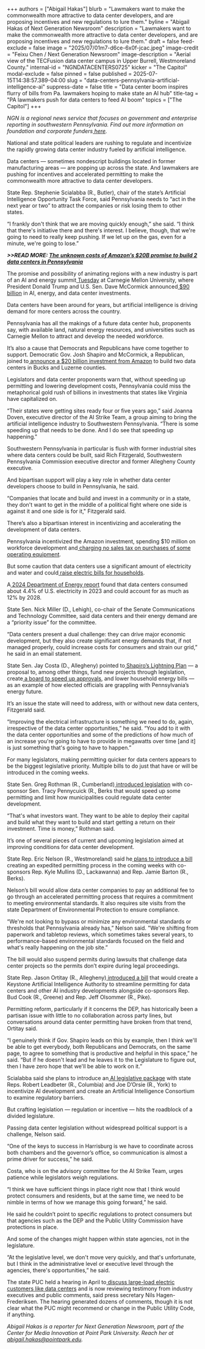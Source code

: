 +++
authors = ["Abigail Hakas"]
blurb = "Lawmakers want to make the commonwealth more attractive to data center developers, and are proposing incentives and new regulations to lure them."
byline = "Abigail Hakas of Next Generation Newsroom"
description = "Lawmakers want to make the commonwealth more attractive to data center developers, and are proposing incentives and new regulations to lure them."
draft = false
feed-exclude = false
image = "2025/07/01m7-d6ce-6x0f-jcac.jpeg"
image-credit = "Feixu Chen / Next Generation Newsroom"
image-description = "Aerial view of the TECFusion data center campus in Upper Burrell, Westmoreland County."
internal-id = "NGNDATACENTERS0725"
kicker = "The Capitol"
modal-exclude = false
pinned = false
published = 2025-07-15T14:38:57.389-04:00
slug = "data-centers-pennsylvania-artificial-intelligence-ai"
suppress-date = false
title = "Data center boom inspires flurry of bills from Pa. lawmakers hoping to make state an AI hub"
title-tag = "PA lawmakers push for data centers to feed AI boom"
topics = ["The Capitol"]
+++

<em>NGN is a regional news service that focuses on government and enterprise reporting in southwestern Pennsylvania. Find out more information on foundation and corporate funders</em><a href="https://www.nextgenerationnewsroom.org/sponsors"><em> here</em></a><em>.</em>

National and state political leaders are rushing to regulate and incentivize the rapidly growing data center industry fueled by artificial intelligence.

Data centers — sometimes nondescript buildings located in former manufacturing areas — are popping up across the state. And lawmakers are pushing for incentives and accelerated permitting to make the commonwealth more attractive to data center developers.

State Rep. Stephenie Scialabba (R., Butler), chair of the state’s Artificial Intelligence Opportunity Task Force, said Pennsylvania needs to “act in the next year or two” to attract the companies or risk losing them to other states.

“I frankly don&#39;t think that we are moving quickly enough,” she said. “I think that there&#39;s initiative there and there&#39;s interest. I believe, though, that we&#39;re going to need to really keep pushing. If we let up on the gas, even for a minute, we&#39;re going to lose.”

<strong><em>&gt;&gt;READ MORE: </em></strong><a href="https://www.spotlightpa.org/news/2025/06/amazon-data-centers-pennsylvania-tax-break-energy-grid/"><strong><em>The unknown costs of Amazon’s $20B promise to build 2 data centers in Pennsylvania</em></strong></a><strong><em></em></strong>

The promise and possibility of animating regions with a new industry is part of an AI and energy summit<a href="https://www.mccormick.senate.gov/energy-summit/"> Tuesday</a> at Carnegie Mellon University, where President Donald Trump and U.S. Sen. Dave McCormick announced<a href="https://technical.ly/civic-news/trump-mccormick-pennsylvania-90b-ai-energy-investment/"> $90 billion</a> in AI, energy, and data center investments.

Data centers have been around for years, but artificial intelligence is driving demand for more centers across the country.

Pennsylvania has all the makings of a future data center hub, proponents say, with available land, natural energy resources, and universities such as Carnegie Mellon to attract and develop the needed workforce.

It’s also a cause that Democrats and Republicans have come together to support. Democratic Gov. Josh Shapiro and McCormick, a Republican, joined to<a href="https://penncapital-star.com/government-politics/amazon-announces-20-billion-ai-investment-that-will-bring-at-least-1250-jobs-to-pa/"> announce a $20 billion investment from Amazon</a> to build two data centers in Bucks and Luzerne counties.

Legislators and data center proponents warn that, without speeding up permitting and lowering development costs, Pennsylvania could miss the metaphorical gold rush of billions in investments that states like Virginia have capitalized on.

“Their states were getting sites ready four or five years ago,” said Joanna Doven, executive director of the AI Strike Team, a group aiming to bring the artificial intelligence industry to Southwestern Pennsylvania. “There is some speeding up that needs to be done. And I do see that speeding up happening.&#34;

Southwestern Pennsylvania in particular is flush with former industrial sites where data centers could be built, said Rich Fitzgerald, Southwestern Pennsylvania Commission executive director and former Allegheny County executive.

And bipartisan support will play a key role in whether data center developers choose to build in Pennsylvania, he said.

“Companies that locate and build and invest in a community or in a state, they don&#39;t want to get in the middle of a political fight where one side is against it and one side is for it,&#34; Fitzgerald said.

There’s also a bipartisan interest in incentivizing and accelerating the development of data centers.

Pennsylvania incentivized the Amazon investment, spending $10 million on workforce development and<a href="https://www.spotlightpa.org/news/2025/06/amazon-data-centers-pennsylvania-tax-break-energy-grid/"> charging no sales tax on purchases of some operating equipment</a>.

But some caution that data centers use a significant amount of electricity and water and could<a href="https://www.wesa.fm/environment-energy/2025-07-10/pennsylvania-data-centers-electric-grid-power-prices"> raise electric bills for households</a>.

A<a href="https://www.energy.gov/articles/doe-releases-new-report-evaluating-increase-electricity-demand-data-centers"> 2024 Department of Energy report</a> found that data centers consumed about 4.4% of U.S. electricity in 2023 and could account for as much as 12% by 2028.

State Sen. Nick Miller (D., Lehigh), co-chair of the Senate Communications and Technology Committee, said data centers and their energy demand are a “priority issue” for the committee.

“Data centers present a dual challenge: they can drive major economic development, but they also create significant energy demands that, if not managed properly, could increase costs for consumers and strain our grid,” he said in an email statement.

State Sen. Jay Costa (D., Allegheny) pointed to<a href="https://www.pa.gov/governor/newsroom/2025-press-releases/governor-shapiro-s--lightning-plan--introduced-in-general-assemb.html"> Shapiro’s Lightning Plan</a> — a proposal to, among other things, fund new projects through legislation, create<a href="https://www.palegis.us/legislation/bills/2025/hb502"> a board to speed up approvals</a>, and lower household energy bills — as an example of how elected officials are grappling with Pennsylvania’s energy future.

It’s an issue the state will need to address, with or without new data centers, Fitzgerald said.

“Improving the electrical infrastructure is something we need to do, again, irrespective of the data center opportunities,” he said. “You add to it with the data center opportunities and some of the predictions of how much of an increase you&#39;re going to have to provide in megawatts over time \[and it\] is just something that&#39;s going to have to happen.”

For many legislators, making permitting quicker for data centers appears to be the biggest legislative priority. Multiple bills to do just that have or will be introduced in the coming weeks.

State Sen. Greg Rothman (R., Cumberland)<a href="https://www.palegis.us/legislation/bills/2025/sb939"> introduced legislation</a> with co-sponsor Sen. Tracy Pennycuick (R., Berks that would speed up some permitting and limit how municipalities could regulate data center development.

“That&#39;s what investors want. They want to be able to deploy their capital and build what they want to build and start getting a return on their investment. Time is money,” Rothman said.

It’s one of several pieces of current and upcoming legislation aimed at improving conditions for data center development.

State Rep. Eric Nelson (R., Westmoreland) said he<a href="https://www.palegis.us/house/co-sponsorship/memo?memoID=46499"> plans to introduce a bill</a> creating an expedited permitting process in the coming weeks with co-sponsors Rep. Kyle Mullins (D., Lackawanna) and Rep. Jamie Barton (R., Berks).

Nelson’s bill would allow data center companies to pay an additional fee to go through an accelerated permitting process that requires a commitment to meeting environmental standards. It also requires site visits from the state Department of Environmental Protection to ensure compliance.

“We&#39;re not looking to bypass or minimize any environmental standards or thresholds that Pennsylvania already has,” Nelson said. &#34;We&#39;re shifting from paperwork and tabletop reviews, which sometimes takes several years, to performance-based environmental standards focused on the field and what&#39;s really happening on the job site.”

The bill would also suspend permits during lawsuits that challenge data center projects so the permits don’t expire during legal proceedings.

State Rep. Jason Ortitay (R., Allegheny)<a href="https://www.palegis.us/legislation/bills/2025/hb1625"> introduced a bill</a> that would create a Keystone Artificial Intelligence Authority to streamline permitting for data centers and other AI industry developments alongside co-sponsors Rep. Bud Cook (R., Greene) and Rep. Jeff Olsommer (R., Pike).

Permitting reform, particularly if it concerns the DEP, has historically been a partisan issue with little to no collaboration across party lines, but conversations around data center permitting have broken from that trend, Ortitay said.

“I genuinely think if Gov. Shapiro leads on this by example, then I think we&#39;ll be able to get everybody, both Republicans and Democrats, on the same page, to agree to something that is productive and helpful in this space,” he said. “But if he doesn&#39;t lead and he leaves it to the Legislature to figure out, then I have zero hope that we&#39;ll be able to work on it.”

Scialabba said she plans to introduce an<a href="https://repscialabba.com/News/36326/Press-Releases/Scialabba--D-Orsie--Leadbeter-to-Introduce-AI-Legislative-Package"> AI legislative package</a> with state Reps. Robert Leadbeter (R., Columbia) and Joe D’Orsie (R., York) to incentivize AI development and create an Artificial Intelligence Consortium to examine regulatory barriers.

But crafting legislation — regulation or incentive — hits the roadblock of a divided legislature.

Passing data center legislation without widespread political support is a challenge, Nelson said.

“One of the keys to success in Harrisburg is we have to coordinate across both chambers and the governor’s office, so communication is almost a prime driver for success,” he said.

Costa, who is on the advisory committee for the AI Strike Team, urges patience while legislators weigh regulations.

“I think we have sufficient things in place right now that I think would protect consumers and residents, but at the same time, we need to be nimble in terms of how we manage this going forward,” he said.

He said he couldn’t point to specific regulations to protect consumers but that agencies such as the DEP and the Public Utility Commission have protections in place.

And some of the changes might happen within state agencies, not in the legislature.

“At the legislative level, we don&#39;t move very quickly, and that&#39;s unfortunate, but I think in the administrative level or executive level through the agencies, there&#39;s opportunities,” he said.

The state PUC held a hearing in April to<a href="https://www.wesa.fm/environment-energy/2025-05-06/pennsylvania-power-data-centers"> discuss large-load electric customers like data centers</a> and is now reviewing testimony from industry executives and public comments, said press secretary Nils Hagen-Frederiksen. The hearing generated dozens of comments, though it is not clear what the PUC might recommend or change in the Public Utility Code, if anything.

<em>Abigail Hakas is a reporter for Next Generation Newsroom, part of the Center for Media Innovation at Point Park University. Reach her at </em><a href="mailto:abigail.hakas@pointpark.edu"><em>abigail.hakas@pointpark.edu</em></a><em>.</em>

